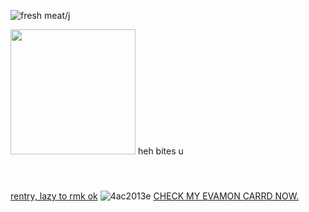 ![fresh meat/j](https://komarev.com/ghpvc/?username=MaenoShin&color=ff69b4&label=fresh+meat)

<p align="left">
  <img src="https://github.com/user-attachments/assets/bfa01abf-bafd-443f-8c81-c6b7375cb002" width="200 height="200"  /> heh bites u
ㅤㅤㅤㅤㅤㅤㅤㅤㅤㅤㅤㅤㅤㅤㅤㅤㅤㅤㅤㅤㅤㅤㅤㅤㅤㅤㅤㅤㅤㅤㅤㅤㅤㅤㅤㅤㅤㅤㅤㅤㅤㅤㅤㅤㅤㅤㅤㅤㅤㅤㅤㅤㅤㅤㅤㅤㅤㅤㅤㅤㅤㅤㅤㅤㅤㅤㅤㅤㅤㅤㅤㅤㅤ
  
  [rentry, lazy to rmk ok](https://rentry.co/aiiiaoni) ![4ac2013e](https://github.com/user-attachments/assets/6f79cba0-a6c1-48b5-80a0-47839b921a1d) [CHECK MY EVAMON CARRD NOW.](https://aiiaoni.carrd.co)


